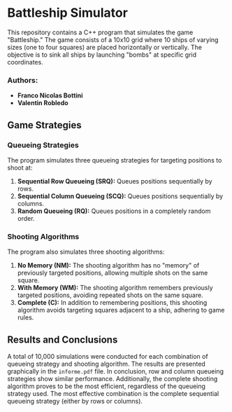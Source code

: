 # Battleship Simulator

This repository contains a C++ program that simulates the game "Battleship." The game consists of a 10x10 grid where 10 ships of varying sizes (one to four squares) are placed horizontally or vertically. The objective is to sink all ships by launching "bombs" at specific grid coordinates.

### Authors:
- **Franco Nicolas Bottini**
- **Valentin Robledo**

## Game Strategies

### Queueing Strategies
The program simulates three queueing strategies for targeting positions to shoot at:

1. **Sequential Row Queueing (SRQ):** Queues positions sequentially by rows.
2. **Sequential Column Queueing (SCQ):** Queues positions sequentially by columns.
3. **Random Queueing (RQ):** Queues positions in a completely random order.

### Shooting Algorithms
The program also simulates three shooting algorithms:

1. **No Memory (NM):** The shooting algorithm has no "memory" of previously targeted positions, allowing multiple shots on the same square.
2. **With Memory (WM):** The shooting algorithm remembers previously targeted positions, avoiding repeated shots on the same square.
3. **Complete (C):** In addition to remembering positions, this shooting algorithm avoids targeting squares adjacent to a ship, adhering to game rules.

## Results and Conclusions
A total of 10,000 simulations were conducted for each combination of queueing strategy and shooting algorithm. The results are presented graphically in the `informe.pdf` file. In conclusion, row and column queueing strategies show similar performance. Additionally, the complete shooting algorithm proves to be the most efficient, regardless of the queueing strategy used. The most effective combination is the complete sequential queueing strategy (either by rows or columns).
